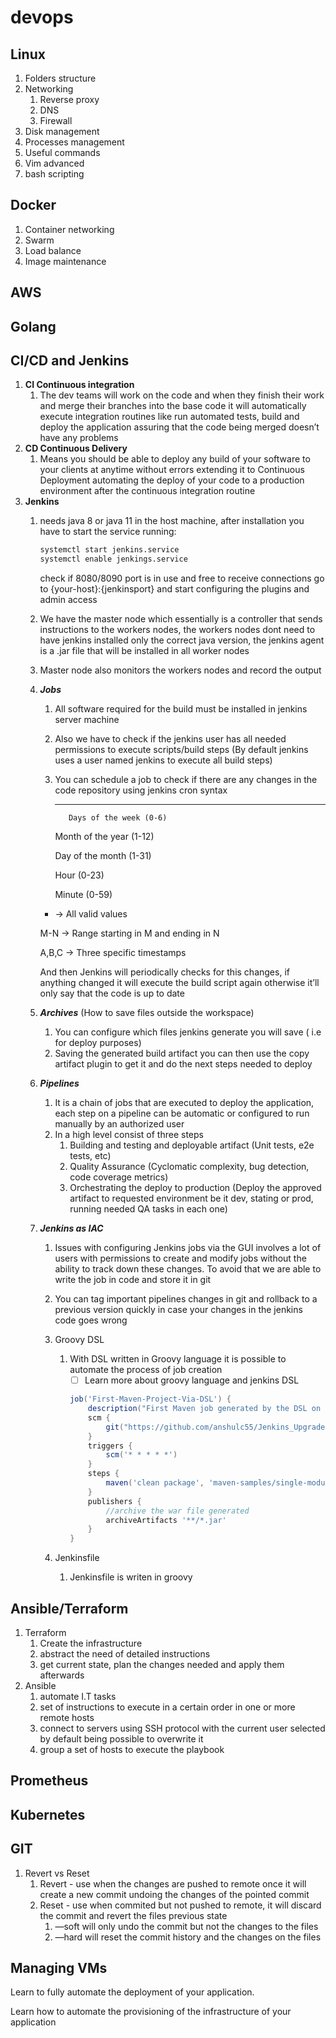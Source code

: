 # devops

## Linux

1. Folders structure
2. Networking
    1. Reverse proxy
    2. DNS
    3. Firewall
3. Disk management
4. Processes management        
5. Useful commands
6. Vim advanced
7. bash scripting

## Docker

1. Container networking
2. Swarm
3. Load balance
4. Image maintenance

## AWS

## Golang

## CI/CD and Jenkins

1. **CI Continuous integration**
    1.  The dev teams will work on the code and when they finish their work and merge their branches into the base code it will automatically execute integration routines like run automated tests, build and deploy the application assuring that the code being merged doesn’t have any problems
2. **CD Continuous Delivery** 
    1. Means you should be able to deploy any build of your software to your clients at anytime without errors extending it to Continuous Deployment automating the deploy of your code to a production environment after the continuous integration routine
3. **Jenkins**
    1. needs java 8 or java 11 in the host machine, after installation  you have to start the service running:
        
        ```bash
        systemctl start jenkins.service
        systemctl enable jenkings.service
        ```
        
        check if 8080/8090 port is in use and free to receive connections go to {your-host}:{jenkinsport} and start configuring the plugins and admin access
        
    2.  We have the master node which essentially is a controller that sends instructions to the workers nodes, the workers nodes dont need to have jenkins installed only the correct java version, the jenkins agent is a .jar file that will be installed in all worker nodes
    3.  Master node also monitors the workers nodes and record the output
    4.  ***Jobs***
        1.  All software required for the build must be installed in jenkins server machine
        2.  Also we have to check if the jenkins user has all needed permissions to execute scripts/build steps (By default jenkins uses a user named jenkins to execute all build steps)
        3.  You can schedule a job to check if there are any changes in the code repository using jenkins cron syntax
            
             * * * * *
            
                   Days of the week (0-6)
            
               Month of the year (1-12)
            
             Day of the month (1-31)
            
             Hour (0-23)
            
             Minute (0-59)
            
        
          * → All valid values
        
        M-N → Range starting in M and ending in N
        
        A,B,C → Three specific timestamps
        
        And then Jenkins will periodically checks for this changes, if anything changed it will execute the build script again otherwise it’ll only say that the code is up to date
        
    5. ***Archives*** (How to save files outside the workspace)
        1.  You can configure which files jenkins generate you will save ( i.e for deploy purposes)
        2.  Saving the generated build artifact you can then use the copy artifact plugin to get it and do the next steps needed to deploy
    6.  ***Pipelines***
        1. It is a chain of jobs that are executed to deploy the application, each step on a pipeline can be automatic or configured to run manually by an authorized user
        2.  In a high level consist of three steps
            1.  Building and testing and deployable artifact (Unit tests, e2e tests, etc)
            2.  Quality Assurance (Cyclomatic complexity, bug detection, code coverage metrics)
            3.  Orchestrating the deploy to production (Deploy the approved artifact to requested environment be it dev, stating or prod, running needed QA tasks in each one)
    7.  ***Jenkins as IAC***
        1.  Issues with configuring Jenkins jobs via the GUI involves a lot of users with permissions to create and modify jobs without the ability to track down these changes. To avoid that we are able to write the job in code and store it in git
        2.  You can tag important pipelines changes in git and rollback to a previous version quickly in case your changes in the jenkins code goes wrong
        3.  Groovy DSL
            1. With DSL written in Groovy language it is possible to automate the process of job creation 
                - [ ]  Learn more about groovy language and jenkins DSL
                
                ```groovy
                job('First-Maven-Project-Via-DSL') {
                    description("First Maven job generated by the DSL on ${new Date()}, the project is a small Maven project hosted on github")
                    scm {
                        git("https://github.com/anshulc55/Jenkins_Upgradev3.git", 'master')
                    }
                    triggers {
                        scm('* * * * *')
                    }
                    steps {
                        maven('clean package', 'maven-samples/single-module/pom.xml')
                    }
                    publishers {
                        //archive the war file generated
                        archiveArtifacts '**/*.jar'
                    }
                }
                ```
                
        4.  Jenkinsfile
            1. Jenkinsfile is writen in groovy
        

## Ansible/Terraform

1. Terraform
    1. Create the infrastructure
    2. abstract the need of detailed instructions
    3.  get current state, plan the changes needed and apply them afterwards
2. Ansible
    1. automate I.T tasks
    2. set of instructions to execute in a certain order in one or more remote hosts
    3.  connect to servers using SSH protocol with the current user selected by default being possible to overwrite it
    4.  group a set of hosts to execute the playbook

## Prometheus

## Kubernetes

## GIT

1. Revert vs Reset
    1. Revert - use when the changes are pushed to remote once it will create a new commit undoing the changes of the pointed commit
    2. Reset - use when commited but not pushed to remote, it will discard the commit and revert the files previous state
        1. —soft will only undo the commit but not the changes to the files
        2. —hard will reset the commit history and the changes on the files

## Managing VMs

Learn to fully automate the deployment of your application.

Learn how to automate the provisioning of the infrastructure of your application